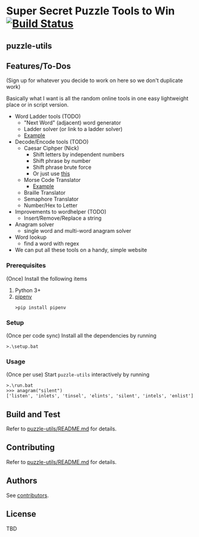 # Super Secret Puzzle Tools to Win [![Build Status](https://travis-ci.com/s-zhang/puzzlehunt-tools.svg?branch=master)](https://travis-ci.com/s-zhang/puzzlehunt-tools)

## puzzle-utils

## Features/To-Dos
(Sign up for whatever you decide to work on here so we don't duplicate work)

Basically what I want is all the random online tools in one easy lightweight place or in script version.

- Word Ladder tools (TODO)
    - "Next Word" (adjacent) word generator
    - Ladder solver (or link to a ladder solver)
    - [Example](http://ceptimus.co.uk/wordladder.php)
- Decode/Encode tools (TODO)
    - Caesar Ciphper (Nick)
        - Shift letters by independent numbers
        - Shift phrase by number
        - Shift phrase brute force
        - Or just use [this](https://www.dcode.fr/shift-cipher)
    - Morse Code Translator
        - [Example](https://morsecode.scphillips.com/translator.html)
    - Braille Translator
    - Semaphore Translator
    - Number/Hex to Letter
- Improvements to wordhelper (TODO)
    - Insert/Remove/Replace a string
- Anagram solver
    - single word and multi-word anagram solver
- Word lookup
    - find a word with regex
- We can put all these tools on a handy, simple website

### Prerequisites

(Once) Install the following items
1. Python 3+
1. [pipenv](https://docs.pipenv.org/)
    ```
    >pip install pipenv
    ```

### Setup

(Once per code sync)
Install all the dependencies by running
```
>.\setup.bat
```

### Usage

(Once per use)
Start `puzzle-utils` interactively by running
```
>.\run.bat
>>> anagram("silent")
['listen', 'inlets', 'tinsel', 'elints', 'silent', 'intels', 'enlist']
```

## Build and Test

Refer to [puzzle-utils/README.md](puzzle-utils/README.md) for details.

## Contributing

Refer to [puzzle-utils/README.md](puzzle-utils/README.md) for details.

## Authors

See [contributors](https://github.com/s-zhang/puzzlehunt-tools/contributors).

## License

TBD